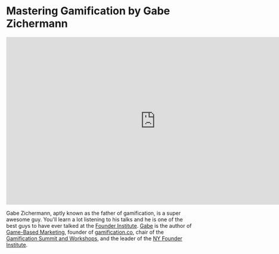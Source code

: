 # Mastering Gamification by Gabe Zichermann

<iframe src="https://player.vimeo.com/video/15673973?h=4aa4de9938" width="800" height="450" frameborder="0" allow="autoplay; fullscreen; picture-in-picture" allowfullscreen></iframe>

Gabe Zichermann, aptly known as the father of gamification, is a super awesome guy. You'll learn a lot listening to his talks and he is one of the best guys to have ever talked at the <a href="http://www.founderinstitute.com/">Founder Institute</a>. <a href="http://twitter.com/gzicherm">Gabe</a> is the author of <a href="http://gamification.co/books/">Game-Based Marketing</a>, founder of <a href="http://gamification.co/">gamification.co</a>, chair of the <a href="http://gsummit.com/">Gamification Summit and Workshops</a>, and the leader of the <a href="http://www.founderinstitute.com/">NY Founder Institute</a>.